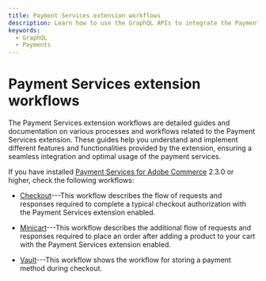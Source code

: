 ```yaml
---
title: Payment Services extension workflows
description: Learn how to use the GraphQL APIs to integrate the Payment Services extension.
keywords:
  - GraphQL
  - Payments
---
```


# Payment Services extension workflows

The Payment Services extension workflows are detailed guides and documentation on various processes and workflows related to the Payment Services extension. These guides help you understand and implement different features and functionalities provided by the extension, ensuring a seamless integration and optimal usage of the payment services.

If you have installed [Payment Services for Adobe Commerce](https://commercemarketplace.adobe.com/magento-payment-services.html) 2.3.0 or higher, check the following workflows:

* [Checkout](../workflows/checkout.md)---This workflow describes the flow of requests and responses required to complete a typical checkout authorization with the Payment Services extension enabled.

* [Minicart](../workflows/minicart.md)---This workflow describes the additional flow of requests and responses required to place an order after adding a product to your cart with the Payment Services extension enabled.

* [Vault](../workflows/vault.md)---This workflow shows the workflow for storing a payment method during checkout.
